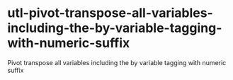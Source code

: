 # utl-pivot-transpose-all-variables-including-the-by-variable-tagging-with-numeric-suffix
Pivot transpose all variables including the by variable tagging with numeric suffix
